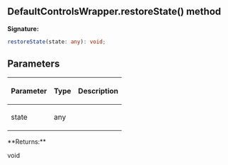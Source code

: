 
## DefaultControlsWrapper.restoreState() method

**Signature:**

```typescript
restoreState(state: any): void;
```

## Parameters

<table><thead><tr><th>

Parameter


</th><th>

Type


</th><th>

Description


</th></tr></thead>
<tbody><tr><td>

state


</td><td>

any


</td><td>


</td></tr>
</tbody></table>
**Returns:**

void

